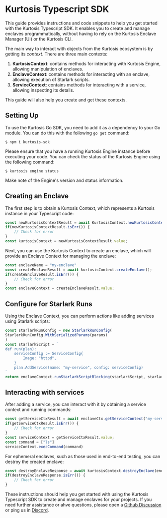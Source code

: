 # Kurtosis Typescript SDK

This guide provides instructions and code snippets to help you get started with the Kurtosis Typescript SDK. It enables you to create and manage enclaves programmatically, without having to rely on the Kurtosis Enclave Manager (UI) or the Kurtosis CLI.

The main way to interact with objects from the Kurtosis ecosystem is by getting its *context*. There are three main contexts:
1. **KurtosisContext**: contains methods for interacting with Kurtosis Engine, allowing manipulation of enclaves.
2. **EnclaveContext**: contains methods for interacting with an enclave, allowing execution of Starlark scripts.
3. **ServiceContext**: contains methods for interacting with a service, allowing inspecting its details.

This guide will also help you create and get these contexts.

## Setting Up

To use the Kurtosis Go SDK, you need to add it as a dependency to your Go module. You can do this with the following `go get` command:

```console
$ npm i kurtosis-sdk
```

Please ensure that you have a running Kurtosis Engine instance before executing your code. You can check the status of the Kurtosis Engine using the following command:

```console
$ kurtosis engine status
```

Make note of the Engine's version and status information.

## Creating an Enclave

The first step is to obtain a Kurtosis Context, which represents a Kurtosis instance in your Typescript code:

```typescript
const newKurtosisContextResult = await KurtosisContext.newKurtosisContextFromLocalEngine()
if(newKurtosisContextResult.isErr()) {
    // Check for error
}
const kurtosisContext = newKurtosisContextResult.value;
```

Next, you can use the Kurtosis Context to create an enclave, which will provide an Enclave Context for managing the enclave:

```typescript
const enclaveName = "my-enclave"
const createEnclaveResult = await kurtosisContext.createEnclave();
if(createEnclaveResult.isErr()) {
    // Check for error
}
const enclaveContext = createEnclaveResult.value;
```

## Configure for Starlark Runs

Using the Enclave Context, you can perform actions like adding services using Starlark scripts:

```typescript
const starlarkRunConfig = new StarlarkRunConfig(
StarlarkRunConfig.WithSerializedParams(params)
)
const starlarkScript = `
def run(plan):
    serviceConfig := ServiceConfig{
        Image: "httpd",
    }
    plan.AddService(name: "my-service", config: serviceConfig)
`
return enclaveContext.runStarlarkScriptBlocking(starlarkScript, starlarkRunConfig)
```
## Interacting with services
After adding a service, you can interact with it by obtaining a service context and running commands:

```typescript
const getServiceCtxResult = await enclaveCtx.getServiceContext("my-service")
if(getServiceCtxResult.isErr()) {
    // Check for error
}
const serviceContext = getServiceCtxResult.value;
const command = ["ls"]
serviceContext.execCommand(command)
```

For ephemeral enclaves, such as those used in end-to-end testing, you can destroy the created enclave:

```typescript
const destroyEnclaveResponse = await kurtosisContext.destroyEnclave(enclaveName)
if(destroyEnclaveResponse.isErr()) {
    // Check for error
}
```

These instructions should help you get started with using the Kurtosis Typescript SDK to create and manage enclaves for your projects. If you need further assistance or ahve questions, please open a [Github Discussion](https://github.com/kurtosis-tech/kurtosis/discussions/categories/q-a) or ping us in [Discord](https://discord.com/invite/HUapYX9RvV).